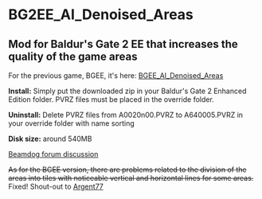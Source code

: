 # BG2EE_AI_Denoised_Areas
## Mod for Baldur's Gate 2 EE that increases the quality of the game areas

For the previous game, BGEE, it's here: [BGEE_AI_Denoised_Areas](https://github.com/WillScarlettOhara/BGEE_AI_Denoised_Areas)

**Install:** Simply put the downloaded zip in your Baldur's Gate 2 Enhanced Edition folder. PVRZ files must be placed in the override folder.

**Uninstall:** Delete PVRZ files from A0020n00.PVRZ to A640005.PVRZ in your override folder with name sorting

**Disk size:** around 540MB

[Beamdog forum discussion](https://forums.beamdog.com/discussion/83893/mod-alpha-ai-denoised-areas)

~~As for the BGEE version, there are problems related to the division of the areas into tiles with noticeable vertical and horizontal lines for some areas.~~
Fixed! Shout-out to [Argent77](https://github.com/Argent77)
